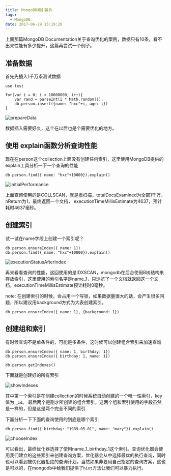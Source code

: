 ```yaml
---
title: MongoDB索引操作
tags:
  - MongoDB
date: 2017-06-29 15:19:20
---
```



上面那篇MongoDB Documentation关于查询优化的案例，数据只有10条，看不出来性能有多少提升，这篇再尝试一个例子。

<!-- more -->

## 准备数据

首先先插入1千万条测试数据

``` shell
use test

for(var i = 0; i < 10000000; i++){
    var rand = parseInt(i * Math.random());
    db.person.insert({name: "hxc"+i, age: i})
}
```

![prepareData](http://7xkfga.com1.z0.glb.clouddn.com/prepareData.png)

数据插入需要好久，这个在以后也是个需要优化的地方。

## 使用 explain函数分析查询性能

现在在person这个collection上面没有创建任何索引，这里使用MongoDB提供的 explain工具分析一下一个查询的性能

``` shell
db.person.find({ name: "hxc"+10000}).explain()
```

![initialPerformance](http://7xkfga.com1.z0.glb.clouddn.com/initialExecutionStatus.png)

上面查询使用的是COLLSCAN，就是表扫描，totalDocsExamined为全部1千万，nReturn为1，最终返回一个文档， executionTimeMillisEstimate为4637，预计耗时4637毫秒。

## 创建索引

试一试在name字段上创建一个索引呢？

``` shell
db.person.ensureIndex({ name: 1})
db.person.find({ name: "hxc"+10000}).explain()
```

![executionStatusAfterIndex](http://7xkfga.com1.z0.glb.clouddn.com/indexScan.png)

再来看看查询的性能，这回使用的是IDXSCAN，mongodb在后台使用B树结构来存放索引，这里使用的索引名字是name_1，只浏览了一个文档就返回这一个文档，executionTimeMillisEstimate预计耗时0毫秒。

note: 在创建索引的时候，会占用一个写锁，如果数据量很大的话，会产生很多问题，所以建议用background方式为大表创建索引。

``` shell
db.person.ensureIndex({ name: 1}, {background: 1})
```


## 创建组和索引

有时候查询不是单条件的，可能是多条件，这时候可以创建组合索引来加速查询

``` shell
db.person.ensureIndex({ name: 1, birthday: 1})
db.person.ensureIndex({ birthday: 1, name: 1})

db.person.getIndexes()
```

下面就是创建好的所有索引

![showIndexes](http://7xkfga.com1.z0.glb.clouddn.com/allIndexes.png)

其中第一个索引是在创建collection的时候系统自动创建的一个唯一性索引，key值为 `_id`。 最后两个是刚才所创建的组合索引，这两个组和索引使用的字段虽然是一样的，但是这是两个完全不同的索引

下面分析一下下面的查询使用的到底是哪个索引

``` shell
db.person.find({ birthday: "1989-05-01", name: "mary"}).explain()
```

![chooseIndex](http://7xkfga.com1.z0.glb.clouddn.com/winingPlan.png)

可以看出，最终优化器选择了使用name_1_birthday_1这个索引。查询优化器会使用我们建立的这些索引来创建查询方案，优化器会从中选择最优的执行查询，同时也可以看到被优化器拒绝的查询计划。当然如果非要用自己指定的查询方案，这也是可以的，在mongodb中给我们提供了`hint`方法让我们可以暴力执行。
